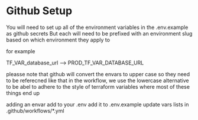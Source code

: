 # Github Setup

You will need to set up all of the environment variables in the .env.example as github secrets
But each will need to be prefixed with an environment slug based on which environment they apply to

for example

TF_VAR_database_url --> PROD_TF_VAR_DATABASE_URL

pleasse note that github will convert the envars to upper case so they need to be referecned
like that in the workflow, we use the lowercase alternative to be abel to adhere to the style of
terraform variables where most of these things end up

adding an envar
add to your .env
add it to .env.example
update vars lists in .github/workflows/*.yml

